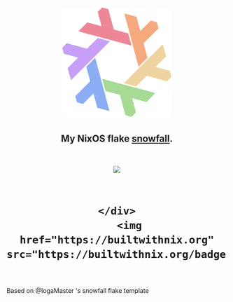 <h1 align="center"> <img src="./.github/assets/flake.webp" width="250px"/></h1>
<h2 align="center">My NixOS flake <a href="https://github.com/snowfallorg/lib">snowfall</a>.</h2>

<h1 align="center">
<a href='#'><img src="https://raw.githubusercontent.com/catppuccin/catppuccin/main/assets/palette/macchiato.png" width="600px"/></a>
  <br>
  <br>
  <div>
   
    </div>
        <img href="https://builtwithnix.org" src="https://builtwithnix.org/badge.svg"/>
   </h1>
   <br>


Based on @IogaMaster 's snowfall flake template
